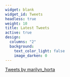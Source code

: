 ```yaml
---
widget: blank
widget_id: Tweets
headless: true
weight: 10
title: Latest Tweets
active: true
design:
  columns: "2"
  background:
    text_color_light: false
    image_darken: 0
---
```

<!--StartFragment-->

<a class="twitter-timeline" href="https://twitter.com/marilyn_horta?ref_src=twsrc%5Etfw">Tweets by marilyn_horta</a> <script async src="https://platform.twitter.com/widgets.js" charset="utf-8"></script>

<!--EndFragment-->